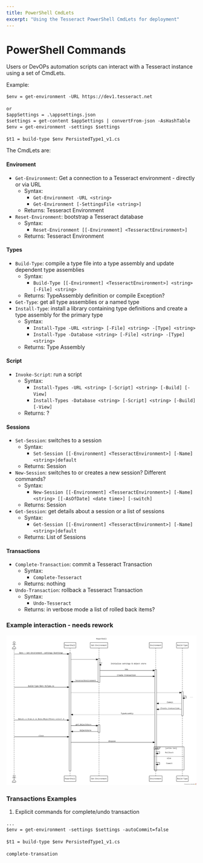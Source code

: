 ```yaml
---
title: PowerShell CmdLets
excerpt: "Using the Tesseract PowerShell CmdLets for deployment"
---
```

# PowerShell Commands  

Users or DevOPs automation scripts can interact with a Tesseract instance using a set of CmdLets. 

Example:
```
$env = get-environment -URL https://dev1.tesseract.net

or
$appSettings = .\appsettings.json
$settings = get-content $appSettings | convertFrom-json -AsHashTable
$env = get-environment -settings $settings

$t1 = build-type $env PersistedType1_v1.cs
```

The CmdLets are:

#### Enviroment

- ```Get-Environment```: Get a connection to a Tesseract environment - directly or via URL
    - Syntax:
        - ```Get-Environment -URL <string>```
        - ```Get-Environment [-SettingsFile <string>]```
    - Returns: Tesseract Environment
- ```Reset-Environment```: bootstrap a Tesseract database
    - Syntax:
        - ```Reset-Environment [[-Environment] <TesseractEnvironment>]```
    - Returns: Tesseract Environment

#### Types

- ```Build-Type```: compile a type file into a type assembly and update dependent type assemblies
    - Syntax:
        -  ```Build-Type [[-Environment] <TesseractEnvironment>] <string> [-File] <string>```
    - Returns: TypeAssembly definition or compile Exception?
- ```Get-Type```: get all type assemblies or a named type
- ```Install-Type```: install a library containing type definitions and create a type assembly for the primary type
    - Syntax:
        - ```Install-Type -URL <string> [-File] <string> -[Type] <string>```
        - ```Install-Type -Database <string> [-File] <string> -[Type] <string>```
    - Returns: Type Assembly

#### Script

- ```Invoke-Script```: run a script
    - Syntax:
        - ```Install-Types -URL <string> [-Script] <string> [-Build] [-View]```
        - ```Install-Types -Database <string> [-Script] <string> [-Build] [-View]```
    - Returns: ?

#### Sessions

- ```Set-Session```: switches to a session
    - Syntax:
        - ```Set-Session [[-Environment] <TesseractEnvironment>] [-Name] <string>|default ```
    - Returns: Session
- ```New-Session```: switches to or creates a new session? Different commands?
    - Syntax:
        - ```New-Session [[-Environment] <TesseractEnvironment>] [-Name] <string> [[-AsOfDate] <date time>] [-switch]```
    - Returns: Session
- ```Get-Session```: get details about a session or a list of sessions
    - Syntax:
        - ```Get-Session [[-Environment] <TesseractEnvironment>] [-Name] <string>|default```
    - Returns: List of Sessions

#### Transactions

- ```Complete-Transaction```: commit a Tesseract Transaction
    - Syntax:
        - ```Complete-Tesseract```
    - Returns: nothing
- ```Undo-Transaction```: rollback a Tesseract Transaction
    - Syntax:
        - ```Undo-Tesseract```
    - Returns: in verbose mode a list of rolled back items?

### Example interaction - needs rework

![PowerShell Interaction](../images/PowerShellInteraction.png)

### Transactions Examples

1. Explicit commands for complete/undo transaction

```
...
$env = get-environment -settings $settings -autoCommit=false

$t1 = build-type $env PersistedType1_v1.cs

complete-transation
```

